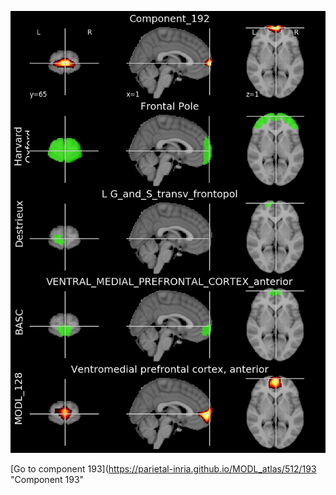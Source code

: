 


![192](preliminary/192.jpg "Component 192")

[Go to component 193](https://parietal-inria.github.io/MODL_atlas/512/193 "Component 193"